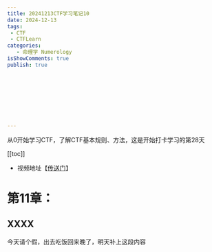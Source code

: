 ```yaml
---
title: 20241213CTF学习笔记10
date: 2024-12-13
tags:
 - CTF
 - CTFLearn
categories:
   - 命理学 Numerology
isShowComments: true
publish: true









---
```


<Boxx/>

从0开始学习CTF，了解CTF基本规则、方法，这是开始打卡学习的第28天

[[toc]]

- 视频地址【[传送门](https://www.bilibili.com/video/BV1Lh411F7s8/)】

<!-- more -->

# 第11章：

## XXXX

今天请个假，出去吃饭回来晚了，明天补上这段内容

